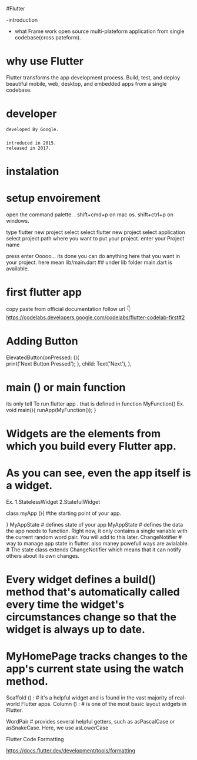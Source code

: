 #Flutter

-introduction

- what
    Frame work
    open source
    multi-plateform application from single codebase(cross pateform).
# why use Flutter
 
Flutter transforms the app development process.
Build, test, and deploy beautiful mobile,
 web, desktop, and embedded apps from a single codebase.

# developer    
    developed By Google.
  ###  
    introduced in 2015.
    released in 2017.

# instalation


# setup envoirement

open the command palette. .
shift+cmd+p on mac os.
shift+ctrl+p on windows.

type flutter new project 
select  select flutter new  project
select application
select project path where you want to put your project.
enter your Project name

press enter 
Ooooo... its done
you can do anything here that you want in your project.
here mean lib/main.dart ## under lib folder main.dart is available.

# first flutter app
copy paste from official documentation
follow url 👇
https://codelabs.developers.google.com/codelabs/flutter-codelab-first#2

# Adding Button

ElevatedButton(onPressed: (){      
  print('Next Button Pressed');
},
child: Text('Next'), ),

# main () or main function
its only tell To run flutter app . that is defined in function MyFunction()
 Ex.
 void main(){
  runApp(MyFunction());
 }

 
#  Widgets are the elements from which you build every Flutter app.
#   As you can see, even the app itself is a widget.
Ex. 1.StatelessWidget
    2.StatefulWidget

 class myApp (){ #the starting point of your app.

 } 
 MyAppState # defines state of your app
 MyAppState # defines the data the app needs to function. Right now, it only contains a single variable with the current random word pair. You will add to this later.
 ChangeNotifier  # way to manage app state in flutter. also maney powefull ways are avialable.
                 # The state class extends ChangeNotifier which means that it can notify others about its own changes.

# Every widget defines a build() method that's automatically called every time the widget's circumstances change so that the widget is always up to date.
# MyHomePage tracks changes to the app's current state using the watch method.

Scaffold () :  # it's a helpful widget and is found in the vast majority of real-world Flutter apps.
Column () :   # is one of the most basic layout widgets in Flutter.

WordPair # provides several helpful getters, such as asPascalCase or asSnakeCase. Here, we use asLowerCase

Flutter Code Formatting 

https://docs.flutter.dev/development/tools/formatting 
